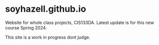 # soyhazell.github.io
Website for whole class projects, CIS133DA. Latest update is for this new course Spring 2024.

This site is a work in progress dont judge.

